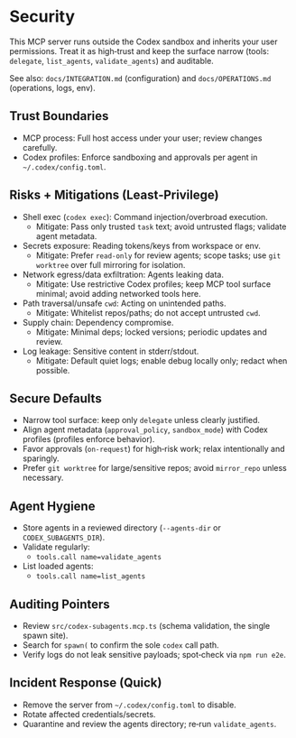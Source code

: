 # Security

This MCP server runs outside the Codex sandbox and inherits your user permissions. Treat it as high‑trust and keep the surface narrow (tools: `delegate`, `list_agents`, `validate_agents`) and auditable.

See also: `docs/INTEGRATION.md` (configuration) and `docs/OPERATIONS.md` (operations, logs, env).

## Trust Boundaries
- MCP process: Full host access under your user; review changes carefully.
- Codex profiles: Enforce sandboxing and approvals per agent in `~/.codex/config.toml`.

## Risks + Mitigations (Least‑Privilege)
- Shell exec (`codex exec`): Command injection/overbroad execution.
  - Mitigate: Pass only trusted `task` text; avoid untrusted flags; validate agent metadata.
- Secrets exposure: Reading tokens/keys from workspace or env.
  - Mitigate: Prefer `read-only` for review agents; scope tasks; use `git worktree` over full mirroring for isolation.
- Network egress/data exfiltration: Agents leaking data.
  - Mitigate: Use restrictive Codex profiles; keep MCP tool surface minimal; avoid adding networked tools here.
- Path traversal/unsafe `cwd`: Acting on unintended paths.
  - Mitigate: Whitelist repos/paths; do not accept untrusted `cwd`.
- Supply chain: Dependency compromise.
  - Mitigate: Minimal deps; locked versions; periodic updates and review.
- Log leakage: Sensitive content in stderr/stdout.
  - Mitigate: Default quiet logs; enable debug locally only; redact when possible.

## Secure Defaults
- Narrow tool surface: keep only `delegate` unless clearly justified.
- Align agent metadata (`approval_policy`, `sandbox_mode`) with Codex profiles (profiles enforce behavior).
- Favor approvals (`on-request`) for high‑risk work; relax intentionally and sparingly.
- Prefer `git worktree` for large/sensitive repos; avoid `mirror_repo` unless necessary.

## Agent Hygiene
- Store agents in a reviewed directory (`--agents-dir` or `CODEX_SUBAGENTS_DIR`).
- Validate regularly:
  - `tools.call name=validate_agents`
- List loaded agents:
  - `tools.call name=list_agents`

## Auditing Pointers
- Review `src/codex-subagents.mcp.ts` (schema validation, the single spawn site).
- Search for `spawn(` to confirm the sole `codex` call path.
- Verify logs do not leak sensitive payloads; spot‑check via `npm run e2e`.

## Incident Response (Quick)
- Remove the server from `~/.codex/config.toml` to disable.
- Rotate affected credentials/secrets.
- Quarantine and review the agents directory; re‑run `validate_agents`.
